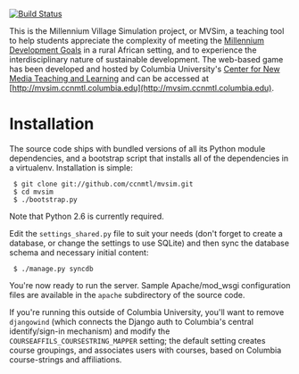 [![Build Status](https://travis-ci.org/ccnmtl/mvsim.png)](https://travis-ci.org/ccnmtl/mvsim)

This is the Millennium Village Simulation project, or MVSim, a
teaching tool to help students appreciate the complexity of meeting
the [Millennium Development
Goals](http://mvsim.wikischolars.columbia.edu/Millennium+Development+Goals)
in a rural African setting, and to experience the interdisciplinary
nature of sustainable development.  The web-based game has been
developed and hosted by Columbia University's [Center for New Media
Teaching and Learning](http://ccnmtl.columbia.edu) and can be accessed
at
[http://mvsim.ccnmtl.columbia.edu](http://mvsim.ccnmtl.columbia.edu).

Installation
============

The source code ships with bundled versions of all its Python module
dependencies, and a bootstrap script that installs all of the
dependencies in a virtualenv.  Installation is simple:

     $ git clone git://github.com/ccnmtl/mvsim.git
     $ cd mvsim
     $ ./bootstrap.py

Note that Python 2.6 is currently required.

Edit the `settings_shared.py` file to suit your needs (don't forget to
create a database, or change the settings to use SQLite) and then
sync the database schema and necessary initial content:

     $ ./manage.py syncdb

You're now ready to run the server.  Sample Apache/mod_wsgi
configuration files are available in the `apache` subdirectory of the
source code.

If you're running this outside of Columbia University, you'll want to
remove `djangowind` (which connects the Django auth to Columbia's central
identify/sign-in mechanism) and modify the
`COURSEAFFILS_COURSESTRING_MAPPER` setting; the default setting
creates course groupings, and associates users with courses, based on
Columbia course-strings and affiliations.
